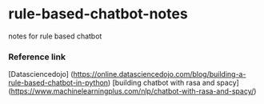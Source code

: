 # rule-based-chatbot-notes
notes for rule based chatbot 

### Reference link

[Datasciencedojo] (https://online.datasciencedojo.com/blog/building-a-rule-based-chatbot-in-python)
[building chatbot with rasa and spacy] (https://www.machinelearningplus.com/nlp/chatbot-with-rasa-and-spacy/)


